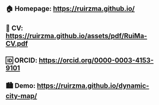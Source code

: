 ## :house: Homepage: https://ruirzma.github.io/
## :bookmark_tabs: CV: https://ruirzma.github.io/assets/pdf/RuiMa-CV.pdf
## :id: ORCID: https://orcid.org/0000-0003-4153-9101
## :cityscape: Demo: https://ruirzma.github.io/dynamic-city-map/
